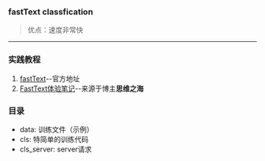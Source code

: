 ### fastText classfication

> 优点：速度非常快

---

### 实践教程
1. [fastText](https://github.com/facebookresearch/fastText)--官方地址 
2. [FastText体验笔记](https://vel.life/fastText%E4%BD%93%E9%AA%8C%E7%AC%94%E8%AE%B0/)--来源于博主**思维之海** 

### 目录
+ data: 训练文件（示例）
+ cls: 特简单的训练代码
+ cls_server: server请求
